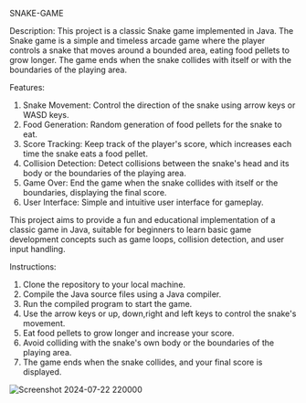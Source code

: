SNAKE-GAME

Description:
This project is a classic Snake game implemented in Java. The Snake game is a simple and timeless arcade game where the player controls a snake that moves around a bounded area, eating food pellets to grow longer. The game ends when the snake collides with itself or with the boundaries of the playing area.

Features:
1. Snake Movement: Control the direction of the snake using arrow keys or WASD keys.
2. Food Generation: Random generation of food pellets for the snake to eat.
3. Score Tracking: Keep track of the player's score, which increases each time the snake eats a food pellet.
4. Collision Detection: Detect collisions between the snake's head and its body or the boundaries of the playing area.
5. Game Over: End the game when the snake collides with itself or the boundaries, displaying the final score.
6. User Interface: Simple and intuitive user interface for gameplay.

This project aims to provide a fun and educational implementation of a classic game in Java, suitable for beginners to learn basic game development concepts such as game loops, collision detection, and user input handling.

Instructions:
1. Clone the repository to your local machine.
2. Compile the Java source files using a Java compiler.
3. Run the compiled program to start the game.
4. Use the arrow keys or up, down,right and left keys to control the snake's movement.
5. Eat food pellets to grow longer and increase your score.
6. Avoid colliding with the snake's own body or the boundaries of the playing area.
7. The game ends when the snake collides, and your final score is displayed.


![Screenshot 2024-07-22 220000](https://github.com/user-attachments/assets/fc108026-8a7c-4993-a065-357cb702b0bb)





